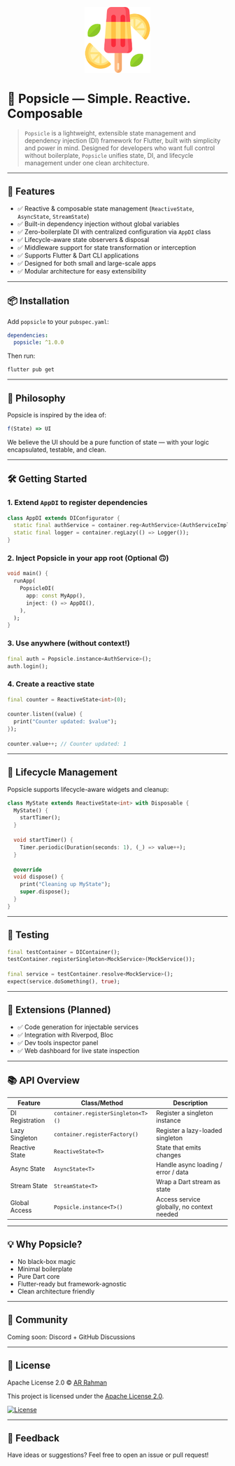 <p align="center">
  <img src="https://github.com/arrahmanbd/popsicle/raw/master/images/icon.png" alt="App Icon" width="150"/>
</p>

# 🍡 Popsicle — Simple. Reactive. Composable

> `Popsicle` is a lightweight, extensible state management and dependency injection (DI) framework for Flutter, built with simplicity and power in mind. Designed for developers who want full control without boilerplate, `Popsicle` unifies state, DI, and lifecycle management under one clean architecture.

---

## 🚀 Features

- ✅ Reactive & composable state management (`ReactiveState`, `AsyncState`, `StreamState`)
- ✅ Built-in dependency injection without global variables
- ✅ Zero-boilerplate DI with centralized configuration via `AppDI` class
- ✅ Lifecycle-aware state observers & disposal
- ✅ Middleware support for state transformation or interception
- ✅ Supports Flutter & Dart CLI applications
- ✅ Designed for both small and large-scale apps
- ✅ Modular architecture for easy extensibility

---

## 📦 Installation

Add `popsicle` to your `pubspec.yaml`:

```yaml
dependencies:
  popsicle: ^1.0.0
```

Then run:

```bash
flutter pub get
```

---

## 🧠 Philosophy

Popsicle is inspired by the idea of:

```javascript
f(State) => UI
```

We believe the UI should be a pure function of state — with your logic encapsulated, testable, and clean.

---

## 🛠️ Getting Started

### 1. Extend `AppDI` to register dependencies

```dart
class AppDI extends DIConfigurator {
  static final authService = container.reg<AuthService>(AuthServiceImpl());
  static final logger = container.regLazy(() => Logger());
}
```

### 2. Inject Popsicle in your app root (Optional 🙃)

```dart
void main() {
  runApp(
    PopsicleDI(
      app: const MyApp(),
      inject: () => AppDI(),
    ),
  );
}
```

### 3. Use anywhere (without context!)

```dart
final auth = Popsicle.instance<AuthService>();
auth.login();
```

### 4. Create a reactive state

```dart
final counter = ReactiveState<int>(0);

counter.listen((value) {
  print("Counter updated: $value");
});

counter.value++; // Counter updated: 1
```

---

## 🎯 Lifecycle Management

Popsicle supports lifecycle-aware widgets and cleanup:

```dart
class MyState extends ReactiveState<int> with Disposable {
  MyState() {
    startTimer();
  }

  void startTimer() {
    Timer.periodic(Duration(seconds: 1), (_) => value++);
  }

  @override
  void dispose() {
    print("Cleaning up MyState");
    super.dispose();
  }
}
```

---

## 🧪 Testing

```dart
final testContainer = DIContainer();
testContainer.registerSingleton<MockService>(MockService());

final service = testContainer.resolve<MockService>();
expect(service.doSomething(), true);
```

---

## 🧩 Extensions (Planned)

- ✅ Code generation for injectable services
- ✅ Integration with Riverpod, Bloc
- ✅ Dev tools inspector panel
- ✅ Web dashboard for live state inspection

---

## 📚 API Overview

| Feature          | Class/Method          | Description                                 |
|------------------|-----------------------|---------------------------------------------|
| DI Registration  | `container.registerSingleton<T>()`  | Register a singleton instance               |
| Lazy Singleton   | `container.registerFactory()` | Register a lazy-loaded singleton            |
| Reactive State   | `ReactiveState<T>`    | State that emits changes                    |
| Async State      | `AsyncState<T>`      | Handle async loading / error / data         |
| Stream State     | `StreamState<T>`     | Wrap a Dart stream as state                 |
| Global Access    | `Popsicle.instance<T>()`| Access service globally, no context needed  |

---

## 💡 Why Popsicle?

- No black-box magic
- Minimal boilerplate
- Pure Dart core
- Flutter-ready but framework-agnostic
- Clean architecture friendly

---

## 👥 Community

Coming soon: Discord + GitHub Discussions

---

## 🪪 License

Apache License 2.0 © [AR Rahman](https://github.com/arrahmanbd)

This project is licensed under the [Apache License 2.0](https://www.apache.org/licenses/LICENSE-2.0).

[![License](https://img.shields.io/badge/license-Apache%202.0-blue.svg)](https://www.apache.org/licenses/LICENSE-2.0)

---

## 💬 Feedback

Have ideas or suggestions? Feel free to open an issue or pull request!
